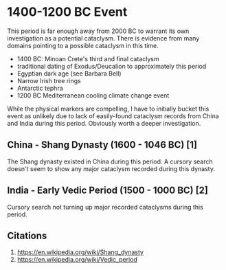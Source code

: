 # 1400-1200 BC Event

This period is far enough away from 2000 BC to warrant its own investigation as a potential cataclysm. There is evidence from many domains pointing to a possible cataclysm in this time.

- 1400 BC: Minoan Crete's third and final cataclysm
- traditional dating of Exodus/Deucalion to approximately this period
- Egyptian dark age (see Barbara Bell)
- Narrow Irish tree rings
- Antarctic tephra
- 1200 BC Mediterranean cooling climate change event

While the physical markers are compelling, I have to initially bucket this event as unlikely due to lack of easily-found cataclysm records from China and India during this period. Obviously worth a deeper investigation.

## China - Shang Dynasty (1600 - 1046 BC) [1]

The Shang dynasty existed in China during this period. A cursory search doesn't seem to show any major cataclysm recorded during this dynasty.

## India - Early Vedic Period (1500 - 1000 BC) [2]

Cursory search not turning up major recorded cataclysms during this period.

## Citations

1. https://en.wikipedia.org/wiki/Shang_dynasty
2. https://en.wikipedia.org/wiki/Vedic_period